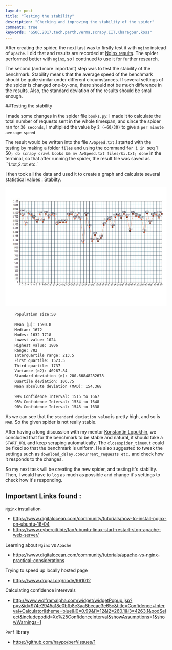 ```yaml
---
layout: post
title: "Testing the stability"
description: "Checking and improving the stability of the spider"
comments: true
keywords: "GSOC,2017,tech,parth,verma,scrapy,IIT,Kharagpur,koss"
---
```


After creating the spider, the next tast was to firstly test it with `nginx` instead of `apache`. I did that and results are recorded at [Nginx results](https://github.com/Parth-Vader/bookscraper#using-nginx-instead-of-apache).
The spider performed better with `nginx`, so I continued to use it for further research.

The second (and more important) step was to test the stability of the benchmark. Stability means that the average speed of the benchmark should be quite similar under different circumstances. If several settings of the spider is changed one-by-one, there should not be much difference in the results. Also, the standard deviation of the results should be small enough.

##Testing the stability

I made some changes in the spider file `books.py`: I made it to calculate the total number of requests sent in the whole timespan, and since the spider ran for `30 seconds`, I multiplied the value by `2 (=60/30)` to give a `per minute average speed` 

The result would be written into the file `AvSpeed.txt`.I started with the testing by making a folder `files` and using the command `for i in `seq 1 50`; do scrapy crawl books && mv AvSpeed.txt files/$i.txt; done` in the terminal, so that after running the spider, the result file was saved as ``1.txt,2.txt etc.`

I then took all the data and used it to create a graph and calculate several statistical values : [Stabilty](https://github.com/Parth-Vader/bookscraper/tree/master/Stability).

![Graph](https://github.com/Parth-Vader/bookscraper/blob/master/Stability/20170511033241.jpg)
		
		Population size:50

		Mean (μ): 1590.8
		Median: 1672
		Modes: 1632 1718
		Lowest value: 1024
		Highest value: 1806
		Range: 782
		Interquartile range: 213.5
		First quartile: 1523.5
		Third quartile: 1737
		Variance (σ2): 40267.84
		Standard deviation (σ): 200.66848282678
		Quartile deviation: 106.75
		Mean absolute deviation (MAD): 154.368

		99% Confidence Interval: 1515 to 1667
		95% Confidence Interval: 1534 to 1648
		90% Confidence Interval: 1543 to 1638


As we can see that the `standard deviation value` is pretty high, and so is `MAD`. So the given spider is not really stable.

After having a long discussion with my mentor [Konstantin Lopukhin](https://github.com/lopuhin), we concluded that for the benchmark to be stable and natural, it should take a `START_URL` and keep scraping automatically. The `closespider_timeout` could be fixed so that the benchmark is uniform. He also suggested to tweak the settings such as `download_delay,concurrent_requests etc.` and check how it responds to the changes. 

So my next task will be creating the new spider, and testing it's stability. Then, I would have to `log` as much as possible and change it's settings to check how it's responding.

## Important Links found :

`Nginx` installation

* https://www.digitalocean.com/community/tutorials/how-to-install-nginx-on-ubuntu-16-04
* https://www.cyberciti.biz/faq/ubuntu-linux-start-restart-stop-apache-web-server/

Learning about `Nginx` vs `Apache`

* https://www.digitalocean.com/community/tutorials/apache-vs-nginx-practical-considerations

Trying to speed up locally hosted page

* https://www.drupal.org/node/961012

Calculating confidence interevals

* http://www.wolframalpha.com/widget/widgetPopup.jsp?p=v&id=974e2945a18e0bfb8e3aa8becac3e65c&title=Confidence+Interval+Calculator&theme=blue&i0=0.99&i1=12&i2=260.1&i3=4263.1&podSelect&includepodid=Xx%25ConfidenceInterval&showAssumptions=1&showWarnings=1

`Perf` library
* https://github.com/haypo/perf/issues/1
